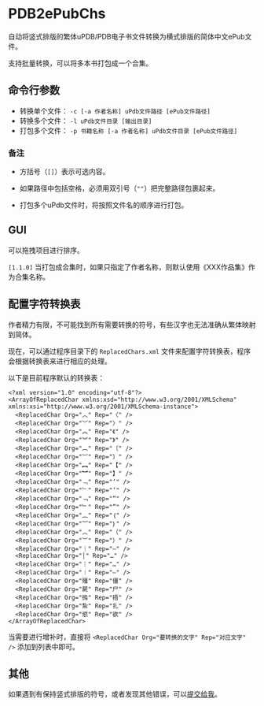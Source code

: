 # PDB2ePubChs
自动将竖式排版的繁体uPDB/PDB电子书文件转换为横式排版的简体中文ePub文件。

支持批量转换，可以将多本书打包成一个合集。

## 命令行参数

+ 转换单个文件： `-c [-a 作者名称] uPdb文件路径 [ePub文件路径]`
+ 转换多个文件： `-l uPdb文件目录 [输出目录]`
+ 打包多个文件： `-p 书籍名称 [-a 作者名称] uPdb文件目录 [ePub文件路径]`

### 备注

+ 方括号（`[]`）表示可选内容。

+ 如果路径中包括空格，必须用双引号（`""`）把完整路径包裹起来。

+ 打包多个uPdb文件时，将按照文件名的顺序进行打包。

## GUI

可以拖拽项目进行排序。

`[1.1.0]` 当打包成合集时，如果只指定了作者名称，则默认使用《XXX作品集》作为合集名称。

## 配置字符转换表

作者精力有限，不可能找到所有需要转换的符号，有些汉字也无法准确从繁体映射到简体。

现在，可以通过程序目录下的 `ReplacedChars.xml` 文件来配置字符转换表，程序会根据转换表来进行相应的处理。

以下是目前程序默认的转换表：

```
<?xml version="1.0" encoding="utf-8"?>
<ArrayOfReplacedChar xmlns:xsd="http://www.w3.org/2001/XMLSchema" xmlns:xsi="http://www.w3.org/2001/XMLSchema-instance">
  <ReplacedChar Org="︿" Rep="〈" />
  <ReplacedChar Org="﹀" Rep="〉" />
  <ReplacedChar Org="︽" Rep="《" />
  <ReplacedChar Org="︾" Rep="》" />
  <ReplacedChar Org="︹" Rep="〔" />
  <ReplacedChar Org="︺" Rep="〕" />
  <ReplacedChar Org="︻" Rep="【" />
  <ReplacedChar Org="︼" Rep="】" />
  <ReplacedChar Org="﹃" Rep="‘" />
  <ReplacedChar Org="﹄" Rep="’" />
  <ReplacedChar Org="﹁" Rep="“" />
  <ReplacedChar Org="﹂" Rep="”" />
  <ReplacedChar Org="︷" Rep="｛" />
  <ReplacedChar Org="︸" Rep="｝" />
  <ReplacedChar Org="︵" Rep="（" />
  <ReplacedChar Org="︶" Rep="）" />
  <ReplacedChar Org="｜" Rep="—" />
  <ReplacedChar Org="│" Rep="…" />
  <ReplacedChar Org="︙" Rep="…" />
  <ReplacedChar Org="︱" Rep="—" />
  <ReplacedChar Org="殭" Rep="僵" />
  <ReplacedChar Org="屍" Rep="尸" />
  <ReplacedChar Org="摀" Rep="捂" />
  <ReplacedChar Org="紮" Rep="扎" />
  <ReplacedChar Org="慾" Rep="欲" />
</ArrayOfReplacedChar>
```
当需要进行增补时，直接将 `<ReplacedChar Org="要转换的文字" Rep="对应文字" />` 添加到列表中即可。

## 其他

如果遇到有保持竖式排版的符号，或者发现其他错误，可以[提交给我](https://github.com/differentrain/PDB2ePubChs/issues/new)。
